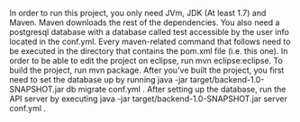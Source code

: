 In order to run this project, you only need JVm, JDK (At least 1.7) and Maven. Maven downloads the rest of the dependencies. You also need a postgresql database with a database called test accessible by the user info located in the conf.yml. Every maven-related command that follows need to be executed in the directory that contains the pom.xml file (i.e. this one). In order to be able to edit the project on eclipse, run mvn eclipse:eclipse. To build the project, run mvn package. After you've built the project, you first need to set the database up by running java -jar target/backend-1.0-SNAPSHOT.jar db migrate conf.yml . After setting up the database, run the API server by executing java -jar target/backend-1.0-SNAPSHOT.jar server conf.yml .